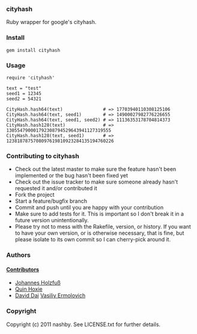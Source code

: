 ### cityhash

Ruby wrapper for google's cityhash.

### Install

    gem install cityhash

### Usage

    require 'cityhash'

    text = "test"
    seed1 = 12345
    seed2 = 54321

    CityHash.hash64(text)               # => 17703940110308125106
    CityHash.hash64(text, seed1)        # => 14900027982776226655
    CityHash.hash64(text, seed1, seed2) # => 11136353178704814373
    CityHash.hash128(text)              # => 130554790001792308794529643941127319555
    CityHash.hash128(text, seed1)       # => 1238187875708097619810923284135194760226

### Contributing to cityhash

* Check out the latest master to make sure the feature hasn't been implemented or the bug hasn't been fixed yet
* Check out the issue tracker to make sure someone already hasn't requested it and/or contributed it
* Fork the project
* Start a feature/bugfix branch
* Commit and push until you are happy with your contribution
* Make sure to add tests for it. This is important so I don't break it in a future version unintentionally.
* Please try not to mess with the Rakefile, version, or history. If you want to have your own version, or is otherwise necessary, that is fine, but please isolate to its own commit so I can cherry-pick around it.

### Authors

#### [Contributors](http://github.com/nashby/cityhash/contributors)
 - [Johannes Holzfuß](http://github.com/DataWraith)
 - [Quin Hoxie](https://github.com/qhoxie)
 - [David Dai](https://github.com/newtonapple)
[Vasiliy Ermolovich](http://github.com/nashby/)<br/>

### Copyright

Copyright (c) 2011 nashby. See LICENSE.txt for
further details.
